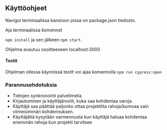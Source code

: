 ## Käyttöohjeet

Navigoi terminaalissa kansioon jossa on package.json tiedosto.

Aja terminaalissa komennot 

```npm install```
ja sen jälkeen 
```npm start```.

Ohjelma avautuu osoitteeseen localhost:3000

#### Testit

Ohjelman ollessa käynnissä testit voi ajaa komennolla ```npm run cypress:open```

### Parannusehdotuksia

* Tietojen synkronointi palvelimella
* Kirjautuminen ja käyttäjäroolit, kuka saa kohdentaa varoja.
* Käyttäjä saa päättää paljonko ottaa projektilta rahoja/kumoaa vain viimeisimmän kohdennuksen.
* Käyttäjältä kysytään varmennusta kun käyttäjä haluaa kohdentaa enemmän rahoja kun projekti tarvitsee
